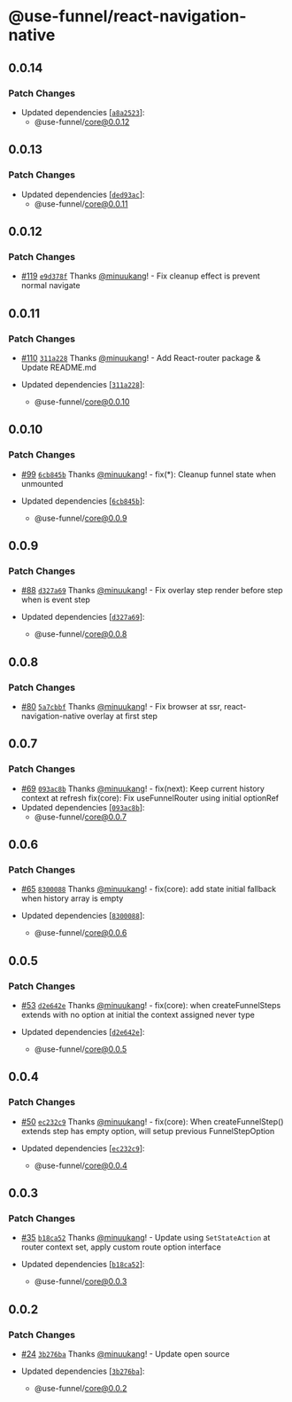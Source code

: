 # @use-funnel/react-navigation-native

## 0.0.14

### Patch Changes

- Updated dependencies [[`a8a2523`](https://github.com/toss/use-funnel/commit/a8a252344ff74c2dc2149b7e546ff6cdb1797862)]:
  - @use-funnel/core@0.0.12

## 0.0.13

### Patch Changes

- Updated dependencies [[`ded93ac`](https://github.com/toss/use-funnel/commit/ded93ac13b7594676e2f959ecc0131d5f366407c)]:
  - @use-funnel/core@0.0.11

## 0.0.12

### Patch Changes

- [#119](https://github.com/toss/use-funnel/pull/119) [`e9d378f`](https://github.com/toss/use-funnel/commit/e9d378f2ab440f818772cd59b7dea909d4791c9c) Thanks [@minuukang](https://github.com/minuukang)! - Fix cleanup effect is prevent normal navigate

## 0.0.11

### Patch Changes

- [#110](https://github.com/toss/use-funnel/pull/110) [`311a228`](https://github.com/toss/use-funnel/commit/311a22825a371caeb0b90d1de23157dd24e2248c) Thanks [@minuukang](https://github.com/minuukang)! - Add React-router package & Update README.md

- Updated dependencies [[`311a228`](https://github.com/toss/use-funnel/commit/311a22825a371caeb0b90d1de23157dd24e2248c)]:
  - @use-funnel/core@0.0.10

## 0.0.10

### Patch Changes

- [#99](https://github.com/toss/use-funnel/pull/99) [`6cb845b`](https://github.com/toss/use-funnel/commit/6cb845b654362ac62efb8204ce02eb5e34259885) Thanks [@minuukang](https://github.com/minuukang)! - fix(\*): Cleanup funnel state when unmounted

- Updated dependencies [[`6cb845b`](https://github.com/toss/use-funnel/commit/6cb845b654362ac62efb8204ce02eb5e34259885)]:
  - @use-funnel/core@0.0.9

## 0.0.9

### Patch Changes

- [#88](https://github.com/toss/use-funnel/pull/88) [`d327a69`](https://github.com/toss/use-funnel/commit/d327a6959687309591859a80b05524a8ca714a80) Thanks [@minuukang](https://github.com/minuukang)! - Fix overlay step render before step when is event step

- Updated dependencies [[`d327a69`](https://github.com/toss/use-funnel/commit/d327a6959687309591859a80b05524a8ca714a80)]:
  - @use-funnel/core@0.0.8

## 0.0.8

### Patch Changes

- [#80](https://github.com/toss/use-funnel/pull/80) [`5a7cbbf`](https://github.com/toss/use-funnel/commit/5a7cbbff6c06eb66bf26e7a6ccbe2acc664f4f37) Thanks [@minuukang](https://github.com/minuukang)! - Fix browser at ssr, react-navigation-native overlay at first step

## 0.0.7

### Patch Changes

- [#69](https://github.com/toss/use-funnel/pull/69) [`093ac8b`](https://github.com/toss/use-funnel/commit/093ac8bcddf6e52cf9c55c1d622d69a1ab1cd4e1) Thanks [@minuukang](https://github.com/minuukang)! - fix(next): Keep current history context at refresh
  fix(core): Fix useFunnelRouter using initial optionRef
- Updated dependencies [[`093ac8b`](https://github.com/toss/use-funnel/commit/093ac8bcddf6e52cf9c55c1d622d69a1ab1cd4e1)]:
  - @use-funnel/core@0.0.7

## 0.0.6

### Patch Changes

- [#65](https://github.com/toss/use-funnel/pull/65) [`8300088`](https://github.com/toss/use-funnel/commit/8300088a64b21fbdaa50b2973619f23b3c9c75c6) Thanks [@minuukang](https://github.com/minuukang)! - fix(core): add state initial fallback when history array is empty

- Updated dependencies [[`8300088`](https://github.com/toss/use-funnel/commit/8300088a64b21fbdaa50b2973619f23b3c9c75c6)]:
  - @use-funnel/core@0.0.6

## 0.0.5

### Patch Changes

- [#53](https://github.com/toss/use-funnel/pull/53) [`d2e642e`](https://github.com/toss/use-funnel/commit/d2e642e78135fd4082d4194ea02917a145b33b27) Thanks [@minuukang](https://github.com/minuukang)! - fix(core): when createFunnelSteps extends with no option at initial the context assigned never type

- Updated dependencies [[`d2e642e`](https://github.com/toss/use-funnel/commit/d2e642e78135fd4082d4194ea02917a145b33b27)]:
  - @use-funnel/core@0.0.5

## 0.0.4

### Patch Changes

- [#50](https://github.com/toss/use-funnel/pull/50) [`ec232c9`](https://github.com/toss/use-funnel/commit/ec232c9116775ac835a029304925e6bbe14752e9) Thanks [@minuukang](https://github.com/minuukang)! - fix(core): When createFunnelStep() extends step has empty option, will setup previous FunnelStepOption

- Updated dependencies [[`ec232c9`](https://github.com/toss/use-funnel/commit/ec232c9116775ac835a029304925e6bbe14752e9)]:
  - @use-funnel/core@0.0.4

## 0.0.3

### Patch Changes

- [#35](https://github.com/toss/use-funnel/pull/35) [`b18ca52`](https://github.com/toss/use-funnel/commit/b18ca527c98cd1389654de65f4d371169a1a5731) Thanks [@minuukang](https://github.com/minuukang)! - Update using `SetStateAction` at router context set, apply custom route option interface

- Updated dependencies [[`b18ca52`](https://github.com/toss/use-funnel/commit/b18ca527c98cd1389654de65f4d371169a1a5731)]:
  - @use-funnel/core@0.0.3

## 0.0.2

### Patch Changes

- [#24](https://github.com/toss/use-funnel/pull/24) [`3b276ba`](https://github.com/toss/use-funnel/commit/3b276ba219bd67d1ec013760140b0d27eec53c01) Thanks [@minuukang](https://github.com/minuukang)! - Update open source

- Updated dependencies [[`3b276ba`](https://github.com/toss/use-funnel/commit/3b276ba219bd67d1ec013760140b0d27eec53c01)]:
  - @use-funnel/core@0.0.2

